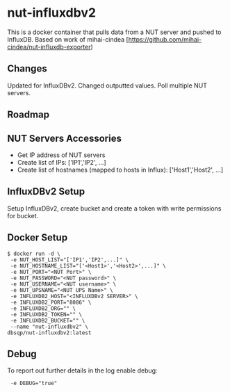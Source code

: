 # nut-influxdbv2

This is a docker container that pulls data from a NUT server and pushed to InfluxDB. Based on work of mihai-cindea [https://github.com/mihai-cindea/nut-influxdb-exporter)

## Changes
Updated for InfluxDBv2. Changed outputted values. Poll  multiple NUT servers.


## Roadmap

## NUT Servers Accessories
- Get IP address of NUT servers
- Create list of IPs: ['IP1','IP2', ...]
- Create list of hostnames (mapped to hosts in Influx): ['Host1','Host2', ...]

## InfluxDBv2 Setup
Setup InfluxDBv2, create bucket and create a token with write permissions for bucket.

## Docker Setup
```
$ docker run -d \
 -e NUT_HOST_LIST="['IP1','IP2',...]" \
 -e NUT_HOSTNAME_LIST="['<Host1>','<Host2>',...]" \
 -e NUT_PORT="<NUT Port>" \
 -e NUT_PASSWORD="<NUT password>" \
 -e NUT_USERNAME="<NUT username>" \
 -e NUT_UPSNAME="<NUT UPS Name>" \
 -e INFLUXDB2_HOST="<INFLUXDBv2 SERVER>" \
 -e INFLUXDB2_PORT="8086" \
 -e INFLUXDB2_ORG="" \
 -e INFLUXDB2_TOKEN="" \
 -e INFLUXDB2_BUCKET="" \
 --name "nut-influxdbv2" \
dbsqp/nut-influxdbv2:latest
```

## Debug
To report out further details in the log enable debug:
```
 -e DEBUG="true"
```

